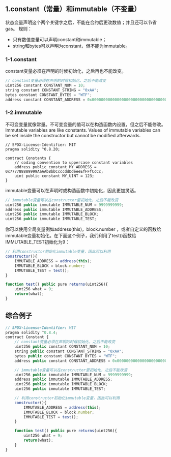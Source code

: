## 1.constant（常量）和immutable（不变量）
状态变量声明这个两个关键字之后，不能在合约后更改数值；并且还可以节省gas。
规则：
* 只有数值变量可以声明constant和immutable；
* string和bytes可以声明为constant，但不能为immutable。

### 1-1.constant
constant变量必须在声明的时候初始化，之后再也不能改变。
```js
// constant变量必须在声明的时候初始化，之后不能改变
uint256 constant CONSTANT_NUM = 10;
string constant CONSTANT_STRING = "0xAA";
bytes constant CONSTANT_BYTES = "WTF";
address constant CONSTANT_ADDRESS = 0x0000000000000000000000000000000000000000;
```

### 1-2.immutable
不可变变量就像常量。不可变变量的值可以在构造函数内设置，但之后不能修改。<br/>
Immutable variables are like constants. Values of immutable variables can be set inside the constructor but cannot be modified afterwards.

```solidity
// SPDX-License-Identifier: MIT
pragma solidity ^0.8.20;

contract Constants {
    // coding convention to uppercase constant variables
    address public constant MY_ADDRESS = 0x777788889999AaAAbBbbCcccddDdeeeEfFFfCcCc;
    uint public constant MY_UINT = 123;
}
```

immutable变量可以在声明时或构造函数中初始化，因此更加灵活。
```js
// immutable变量可以在constructor里初始化，之后不能改变
uint256 public immutable IMMUTABLE_NUM = 9999999999;
address public immutable IMMUTABLE_ADDRESS;
uint256 public immutable IMMUTABLE_BLOCK;
uint256 public immutable IMMUTABLE_TEST;
```

你可以使用全局变量例如address(this)，block.number ，或者自定义的函数给immutable变量初始化。在下面这个例子，我们利用了test()函数给IMMUTABLE_TEST初始化为9：
```js
// 利用constructor初始化immutable变量，因此可以利用
constructor(){
    IMMUTABLE_ADDRESS = address(this);
    IMMUTABLE_BLOCK = block.number;
    IMMUTABLE_TEST = test();
}

function test() public pure returns(uint256){
    uint256 what = 9;
    return(what);
}
```

## 综合例子
```js
// SPDX-License-Identifier: MIT
pragma solidity ^0.8.4;
contract Constant {
    // constant变量必须在声明的时候初始化，之后不能改变
    uint256 public constant CONSTANT_NUM = 10;
    string public constant CONSTANT_STRING = "0xAA";
    bytes public constant CONSTANT_BYTES = "WTF";
    address public constant CONSTANT_ADDRESS = 0x0000000000000000000000000000000000000000;

    // immutable变量可以在constructor里初始化，之后不能改变
    uint256 public immutable IMMUTABLE_NUM = 9999999999;
    address public immutable IMMUTABLE_ADDRESS;
    uint256 public immutable IMMUTABLE_BLOCK;
    uint256 public immutable IMMUTABLE_TEST;

    // 利用constructor初始化immutable变量，因此可以利用
    constructor(){
        IMMUTABLE_ADDRESS = address(this);
        IMMUTABLE_BLOCK = block.number;
        IMMUTABLE_TEST = test();
    }

    function test() public pure returns(uint256){
        uint256 what = 9;
        return(what);
    }
}
```
